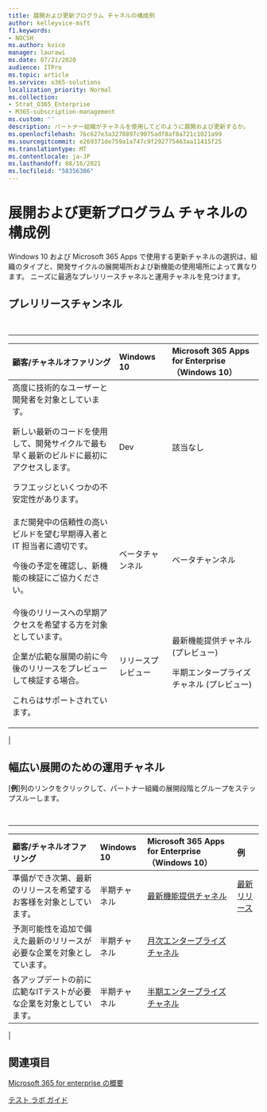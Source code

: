 ```yaml
---
title: 展開および更新プログラム チャネルの構成例
author: kelleyvice-msft
f1.keywords:
- NOCSH
ms.author: kvice
manager: laurawi
ms.date: 07/21/2020
audience: ITPro
ms.topic: article
ms.service: o365-solutions
localization_priority: Normal
ms.collection:
- Strat_O365_Enterprise
- M365-subscription-management
ms.custom: ''
description: パートナー組織がチャネルを使用してどのように展開および更新するか。
ms.openlocfilehash: 76c627e3a3278897c9075adf8af8a721c1021a99
ms.sourcegitcommit: e269371de759a1a747c9f292775463aa11415f25
ms.translationtype: MT
ms.contentlocale: ja-JP
ms.lasthandoff: 08/16/2021
ms.locfileid: "58356386"
---
```

# <a name="deployment-and-update-channel-example-configurations"></a>展開および更新プログラム チャネルの構成例

Windows 10 および Microsoft 365 Apps で使用する更新チャネルの選択は、組織のタイプと、開発サイクルの展開場所および新機能の使用場所によって異なります。 ニーズに最適なプレリリースチャネルと運用チャネルを見つけます。

## <a name="pre-release-channels"></a>プレリリースチャンネル

<br>

****

|顧客/チャネルオファリング|Windows 10|Microsoft 365 Apps for Enterprise（Windows 10）|
|:-------|:-------|:-----|
|高度に技術的なユーザーと開発者を対象としています。 <p> 新しい最新のコードを使用して、開発サイクルで最も早く最新のビルドに最初にアクセスします。 <p> ラフエッジといくつかの不安定性があります。|Dev|該当なし|
|まだ開発中の信頼性の高いビルドを望む早期導入者と IT 担当者に適切です。 <p> 今後の予定を確認し、新機能の検証にご協力ください。|ベータチャンネル|ベータチャンネル|
|今後のリリースへの早期アクセスを希望する方を対象としています。 <p> 企業が広範な展開の前に今後のリリースをプレビューして検証する場合。 <p> これらはサポートされています。|リリースプレビュー|最新機能提供チャネル (プレビュー) <p> 半期エンタープライズ チャネル (プレビュー)|
|

## <a name="production-channels-for-broad-deployment"></a>幅広い展開のための運用チャネル

[**例**]列のリンクをクリックして、パートナー組織の展開段階とグループをステップスルーします。

<br>

****

|顧客/チャネルオファリング|Windows 10|Microsoft 365 Apps for Enterprise（Windows 10）|例|
|:-------|:-------|:-----|:-------|
|準備ができ次第、最新のリリースを希望するお客様を対象としています。|半期チャネル|[最新機能提供チャネル](/deployoffice/overview-update-channels#current-channel-overview)|[最新リリース](deploy-update-channels-examples-rapid-deploy.md)|
|予測可能性を追加で備えた最新のリリースが必要な企業を対象としています。|半期チャネル|[月次エンタープライズ チャネル](/deployoffice/overview-update-channels#monthly-enterprise-channel-overview)||
|各アップデートの前に広範なITテストが必要な企業を対象としています。|半期チャネル|[半期エンタープライズ チャネル](/deployoffice/overview-update-channels#semi-annual-enterprise-channel-overview)||
|

## <a name="see-also"></a>関連項目

[Microsoft 365 for enterprise の概要](microsoft-365-overview.md)

[テスト ラボ ガイド](m365-enterprise-test-lab-guides.md)